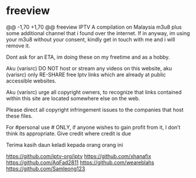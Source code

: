 # freeview
@@ -1,70 +1,70 @@
freeview IPTV A compilation on Malaysia m3u8 plus some additional channel that i found over the internet. If in anyway, im using your m3u8 without your consent, kindly get in touch with me and i will remove it.

Dont ask for an ETA, im doing these on my freetime and as a hobby.

Aku (varisrc) DO NOT host or stream any videos on this website, aku (varisrc) only RE-SHARE free Iptv links which are already at public accessible websites.

Aku (varisrc) urge all copyright owners, to recognize that links contained within this site are located somewhere else on the web.

Please direct all copyright infringement issues to the companies that host these files.

For #personal use # ONLY, if anyone wishes to gain profit from it, I don’t think its appropriate. Give credit where credit is due

Terima kasih daun keladi kepada orang orang ini

https://github.com/iptv-org/iptv
https://github.com/xhanafix
https://github.com/AqFad2811
https://github.com/weareblahs
https://github.com/Samleong123
